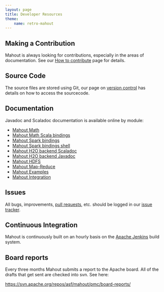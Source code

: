 ```yaml
---
layout: page
title: Developer Resources
theme:
    name: retro-mahout
---
```


<a name="DeveloperResources-MakingaContribution"></a>
## Making a Contribution

Mahout is always looking for contributions, especially in the areas of
documentation. See our [How to contribute](/developers/how-to-contribute.html) page for details.


<a name="DeveloperResources-SourceCode"></a>
## Source Code

The source files are stored using Git, our page on [version control](/developers/version-control.html) has details on how to access the sourcecode.


<a name="DeveloperResources-Documentation"></a>
## Documentation

Javadoc and Scaladoc documentation is available online by module:

 * [Mahout Math](http://apache.github.io/mahout/0.10.1/docs/mahout-math/index.html)
 * [Mahout Math Scala bindings](http://apache.github.io/mahout/0.10.1/docs/mahout-math-scala/index.html)
 * [Mahout Spark bindings](http://apache.github.io/mahout/0.10.1/docs/mahout-spark/index.html)
 * [Mahout Spark bindings shell](http://apache.github.io/mahout/0.10.1/docs/mahout-spark-shell/index.html)
 * [Mahout H2O backend Scaladoc](http://apache.github.io/mahout/0.10.1/docs/mahout-h2o/scaladocs/index.html)
 * [Mahout H2O backend Javadoc](http://apache.github.io/mahout/0.10.1/docs/mahout-h2o/javadoc/index.html)
 * [Mahout HDFS](http://apache.github.io/mahout/0.10.1/docs/mahout-hdfs/index.html)
 * [Mahout Map-Reduce](http://apache.github.io/mahout/0.10.1/docs/mahout-mr/index.html)
 * [Mahout Examples](http://apache.github.io/mahout/0.10.1/docs/mahout-examples/index.html)
 * [Mahout Integration](http://apache.github.io/mahout/0.10.1/docs/mahout-integration/index.html)


<a name="DeveloperResources-Issues"></a>
## Issues

All bugs, improvements, [pull requests](http://mahout.apache.org/developers/github.html), etc. should be logged in our [issue tracker](/developers/issue-tracker.html).

<a name="DeveloperResources-ContinuousIntegration"></a>
## Continuous Integration

Mahout is continuously built on an hourly basis on the [Apache Jenkins](https://builds.apache.org/job/Mahout-Quality/)  build system.

## Board reports

Every three months Mahout submits a report to the Apache board. All of the drafts that get sent are checked into svn. See here:

<a href="https://svn.apache.org/repos/asf/mahout/pmc/board-reports/">https://svn.apache.org/repos/asf/mahout/pmc/board-reports/</a>